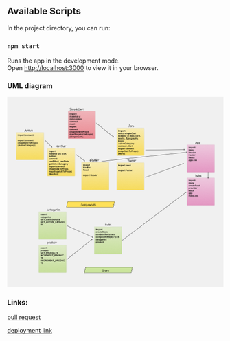 ## Available Scripts

In the project directory, you can run:

### `npm start`

Runs the app in the development mode.\
Open [http://localhost:3000](http://localhost:3000) to view it in your browser.


### UML diagram

![uml](./src/assets/lab37.png)

### Links:

[pull request](https://github.com/marah-jaradat/Store-Front/pull/5)

[deployment link](https://store-front-q4ku073av-marah-jaradat.vercel.app/)